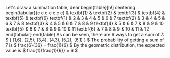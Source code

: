 Let's draw a summation table, dear 
begin{table}[h!]
centering
begin{tabular}{c c c c c c c}
& textbf{1} & textbf{2} & textbf{3} & textbf{4} & textbf{5} & textbf{6} 
textbf{1} & 2 & 3 & 4 & 5 & 6 & 7 
textbf{2} & 3 & 4 & 5 & 6 & 7 & 8 
textbf{3} & 4 & 5 & 6 & 7 & 8 & 9 
textbf{4} & 5 & 6 & 7 & 8 & 9 & 10 
textbf{5} & 6 & 7 & 8 & 9 & 10 & 11 
textbf{6} & 7 & 8 & 9 & 10 & 11 & 12 
end{tabular}
end{table}
As can be seen, there are 6 ways to get a sum of 7: $ { (1,6), (2,5), (3,4), (4,3), (5,2), (6,1) } $ 
The probability of getting a sum of 7 is $ frac{6}{36} = frac{1}{6} $ 
By the geometric distribution, the expected value is $ frac{1}{frac{1}{6}} = 6 $
